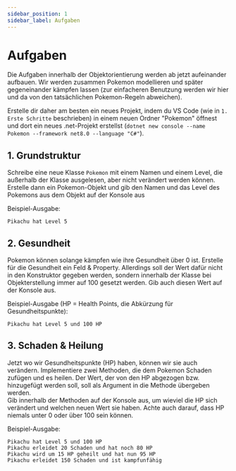```yaml
---
sidebar_position: 1
sidebar_label: Aufgaben
---
```


# Aufgaben

Die Aufgaben innerhalb der Objektorientierung werden ab jetzt aufeinander aufbauen. Wir werden zusammen Pokemon modellieren und später gegeneinander kämpfen lassen (zur einfacheren Benutzung werden wir hier und da von den tatsächlichen Pokemon-Regeln abweichen).

Erstelle dir daher am besten ein neues Projekt, indem du VS Code (wie in `1. Erste Schritte` beschrieben) in einem neuen Ordner "Pokemon" öffnest und dort ein neues .net-Projekt erstellst (`dotnet new console --name Pokemon --framework net8.0 --language "C#"`).

## 1. Grundstruktur

Schreibe eine neue Klasse `Pokemon` mit einem Namen und einem Level, die außerhalb der Klasse ausgelesen, aber nicht verändert werden können.<br/>
Erstelle dann ein Pokemon-Objekt und gib den Namen und das Level des Pokemons aus dem Objekt auf der Konsole aus

Beispiel-Ausgabe:
```
Pikachu hat Level 5
```

## 2. Gesundheit

Pokemon können solange kämpfen wie ihre Gesundheit über 0 ist. Erstelle für die Gesundheit ein Feld & Property. Allerdings soll der Wert dafür nicht in den Konstruktor gegeben werden, sondern innerhalb der Klasse bei Objekterstellung immer auf 100 gesetzt werden. Gib auch diesen Wert auf der Konsole aus.

Beispiel-Ausgabe (HP = Health Points, die Abkürzung für Gesundheitspunkte):
```
Pikachu hat Level 5 und 100 HP
```

## 3. Schaden & Heilung

Jetzt wo wir Gesundheitspunkte (HP) haben, können wir sie auch verändern. Implementiere zwei Methoden, die dem Pokemon Schaden zufügen und es heilen. Der Wert, der von den HP abgezogen bzw. hinzugefügt werden soll, soll als Argument in die Methode übergeben werden.<br/>
Gib innerhalb der Methoden auf der Konsole aus, um wieviel die HP sich verändert und welchen neuen Wert sie haben. Achte auch darauf, dass HP niemals unter 0 oder über 100 sein können.

Beispiel-Ausgabe:
```
Pikachu hat Level 5 und 100 HP
Pikachu erleidet 20 Schaden und hat noch 80 HP
Pikachu wird um 15 HP geheilt und hat nun 95 HP
Pikachu erleidet 150 Schaden und ist kampfunfähig
```